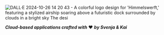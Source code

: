 
  ![DALL·E 2024-10-26 14 20 43 - A colorful logo design for 'Himmelswerft,' featuring a stylized airship soaring above a futuristic dock surrounded by clouds in a bright sky  The desi](https://github.com/user-attachments/assets/ae0be36e-b260-40e1-9182-95cac929df90)

***Cloud-based applications crafted with*** ❤️ ***by Svenja & Kai***
